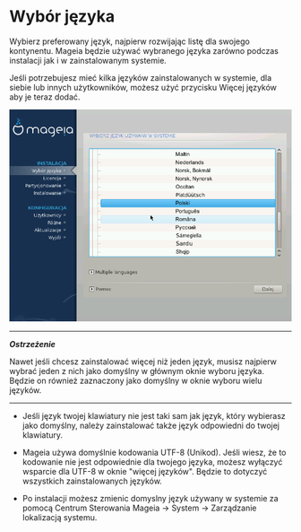 # Wybór języka
Wybierz preferowany język, najpierw rozwijając listę dla swojego kontynentu. Mageia będzie używać wybranego języka zarówno podczas instalacji jak i w zainstalowanym systemie.

Jeśli potrzebujesz mieć kilka języków zainstalowanych w systemie, dla siebie lub innych użytkowników, możesz użyć przycisku Więcej języków aby je teraz dodać.

![](./images/dx2-selectLanguage.png)

---
***Ostrzeżenie***

Nawet jeśli chcesz zainstalować więcej niż jeden język, musisz najpierw wybrać jeden z nich jako domyślny w głównym oknie wyboru języka. Będzie on również zaznaczony jako domyślny w oknie wyboru wielu języków.

---


* Jeśli język twojej klawiatury nie jest taki sam jak język, który wybierasz jako domyślny, należy zainstalować także język odpowiedni do twojej klawiatury.

* Mageia używa domyślnie kodowania UTF-8 (Unikod). Jeśli wiesz, że to kodowanie nie jest odpowiednie dla twojego języka, możesz wyłączyć wsparcie dla UTF-8 w oknie "więcej języków". Będzie to dotyczyć wszystkich zainstalowanych języków.

* Po instalacji możesz zmienic domyslny język używany w systemie za pomocą Centrum Sterowania Mageia -> System -> Zarządzanie lokalizacją systemu.
